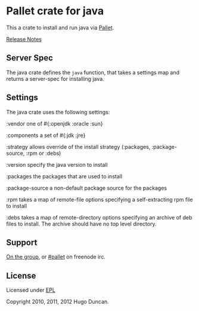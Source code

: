 # Pallet crate for java

This a crate to install and run java via [Pallet](http://pallet.github.com/pallet).

[Release Notes](ReleaseNotes.md)

## Server Spec

The java crate defines the `java` function, that takes a settings map and
returns a server-spec for installing java.

## Settings

The java crate uses the following settings:

:vendor
one of #{:openjdk :oracle :sun}

:components
a set of #{:jdk :jre}

:strategy
allows override of the install strategy (:packages, :package-source, :rpm
or :debs)

:version
specify the java version to install

:packages
the packages that are used to install

:package-source
a non-default package source for the packages

:rpm
takes a map of remote-file options specifying a self-extracting rpm file
to install

:debs
takes a map of remote-directory options specifying an archive of deb files to
install. The archive should have no top level directory.

## Support

[On the group](http://groups.google.com/group/pallet-clj), or
[#pallet](http://webchat.freenode.net/?channels=#pallet) on freenode irc.

## License

Licensed under [EPL](http://www.eclipse.org/legal/epl-v10.html)

Copyright 2010, 2011, 2012 Hugo Duncan.
